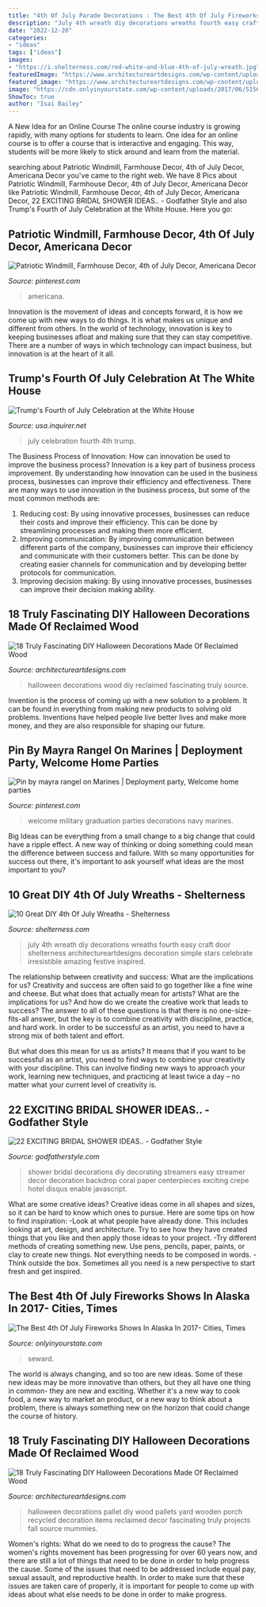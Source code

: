 ```yaml
---
title: "4th Of July Parade Decorations : The Best 4th Of July Fireworks Shows In Alaska In 2017- Cities, Times"
description: "July 4th wreath diy decorations wreaths fourth easy craft door shelterness architectureartdesigns decoration simple stars celebrate irresistible amazing festive inspired"
date: "2022-12-20"
categories:
- "ideas"
tags: ["ideas"]
images:
- "https://i.shelterness.com/red-white-and-blue-4th-of-july-wreath.jpg"
featuredImage: "https://www.architectureartdesigns.com/wp-content/uploads/2016/09/9-8.jpg"
featured_image: "https://www.architectureartdesigns.com/wp-content/uploads/2016/09/9-8.jpg"
image: "https://cdn.onlyinyourstate.com/wp-content/uploads/2017/06/5156569127_3bbc3e959c_b-700x465.jpg"
ShowToc: true
author: "Isai Bailey"
---
```



A New Idea for an Online Course
The online course industry is growing rapidly, with many options for students to learn. One idea for an online course is to offer a course that is interactive and engaging. This way, students will be more likely to stick around and learn from the material.

	

		
searching about Patriotic Windmill, Farmhouse Decor, 4th of July Decor, Americana Decor you've came to the right web. We have 8 Pics about Patriotic Windmill, Farmhouse Decor, 4th of July Decor, Americana Decor like Patriotic Windmill, Farmhouse Decor, 4th of July Decor, Americana Decor, 22 EXCITING BRIDAL SHOWER IDEAS.. - Godfather Style and also Trump&#039;s Fourth of July Celebration at the White House. Here you go:
		
    
## Patriotic Windmill, Farmhouse Decor, 4th Of July Decor, Americana Decor

<img loading=lazy src="https://i.pinimg.com/736x/ef/d6/5f/efd65fa9d16af62ece838d724e42e4a1.jpg" onerror="this.onerror=null;this.src='https://tse3.mm.bing.net/th?id=OIP.tX4_7zsbTvZ8KsfhzplHjAHaHa&amp;pid=15.1';" alt="Patriotic Windmill, Farmhouse Decor, 4th of July Decor, Americana Decor">

_Source: pinterest.com_

>americana. 

	

Innovation is the movement of ideas and concepts forward, it is how we come up with new ways to do things. It is what makes us unique and different from others. In the world of technology, innovation is key to keeping businesses afloat and making sure that they can stay competitive. There are a number of ways in which technology can impact business, but innovation is at the heart of it all.

    
## Trump&#039;s Fourth Of July Celebration At The White House

<img loading=lazy src="https://usa.inquirer.net/files/2019/07/4th-of-July.jpg" onerror="this.onerror=null;this.src='https://tse4.mm.bing.net/th?id=OIP.6Q2R55pgavkylHeBRxWiegHaEK&amp;pid=15.1';" alt="Trump&#039;s Fourth of July Celebration at the White House">

_Source: usa.inquirer.net_

>july celebration fourth 4th trump. 

	

The Business Process of Innovation: How can innovation be used to improve the business process?
Innovation is a key part of business process improvement. By understanding how innovation can be used in the business process, businesses can improve their efficiency and effectiveness. There are many ways to use innovation in the business process, but some of the most common methods are: 
1) Reducing cost: By using innovative processes, businesses can reduce their costs and improve their efficiency. This can be done by streamlining processes and making them more efficient. 
2) Improving communication: By improving communication between different parts of the company, businesses can improve their efficiency and communicate with their customers better. This can be done by creating easier channels for communication and by developing better protocols for communication. 
3) Improving decision making: By using innovative processes, businesses can improve their decision making ability.

    
## 18 Truly Fascinating DIY Halloween Decorations Made Of Reclaimed Wood

<img loading=lazy src="https://www.architectureartdesigns.com/wp-content/uploads/2016/09/9-8.jpg" onerror="this.onerror=null;this.src='https://tse1.mm.bing.net/th?id=OIP.4eZtkXMDsKRY90F-O-sgowHaNI&amp;pid=15.1';" alt="18 Truly Fascinating DIY Halloween Decorations Made Of Reclaimed Wood">

_Source: architectureartdesigns.com_

>halloween decorations wood diy reclaimed fascinating truly source. 

	

Invention is the process of coming up with a new solution to a problem. It can be found in everything from making new products to solving old problems. Inventions have helped people live better lives and make more money, and they are also responsible for shaping our future.

    
## Pin By Mayra Rangel On Marines | Deployment Party, Welcome Home Parties

<img loading=lazy src="https://i.pinimg.com/736x/37/be/83/37be83cbedde9257c7c75eb81f973976.jpg" onerror="this.onerror=null;this.src='https://tse2.mm.bing.net/th?id=OIP.sNpGRsYodJzAp_4mX_cDSwHaJ3&amp;pid=15.1';" alt="Pin by mayra rangel on Marines | Deployment party, Welcome home parties">

_Source: pinterest.com_

>welcome military graduation parties decorations navy marines. 

	

Big Ideas can be everything from a small change to a big change that could have a ripple effect. A new way of thinking or doing something could mean the difference between success and failure. With so many opportunities for success out there, it's important to ask yourself what ideas are the most important to you?

    
## 10 Great DIY 4th Of July Wreaths - Shelterness

<img loading=lazy src="https://i.shelterness.com/red-white-and-blue-4th-of-july-wreath.jpg" onerror="this.onerror=null;this.src='https://tse4.mm.bing.net/th?id=OIP.4jUID-XNEDWufayQSmZogwHaJ3&amp;pid=15.1';" alt="10 Great DIY 4th Of July Wreaths - Shelterness">

_Source: shelterness.com_

>july 4th wreath diy decorations wreaths fourth easy craft door shelterness architectureartdesigns decoration simple stars celebrate irresistible amazing festive inspired. 

	

The relationship between creativity and success: What are the implications for us?
Creativity and success are often said to go together like a fine wine and cheese. But what does that actually mean for artists? What are the implications for us? And how do we create the creative work that leads to success?
The answer to all of these questions is that there is no one-size-fits-all answer, but the key is to combine creativity with discipline, practice, and hard work. In order to be successful as an artist, you need to have a strong mix of both talent and effort.

But what does this mean for us as artists? It means that if you want to be successful as an artist, you need to find ways to combine your creativity with your discipline. This can involve finding new ways to approach your work, learning new techniques, and practicing at least twice a day – no matter what your current level of creativity is.

    
## 22 EXCITING BRIDAL SHOWER IDEAS.. - Godfather Style

<img loading=lazy src="http://godfatherstyle.com/wp-content/uploads/2016/01/DIY-Bridal-Shower-Ideas..jpg" onerror="this.onerror=null;this.src='https://tse2.mm.bing.net/th?id=OIP.S2ORLE1GeYDuwjfDwgH94QHaLD&amp;pid=15.1';" alt="22 EXCITING BRIDAL SHOWER IDEAS.. - Godfather Style">

_Source: godfatherstyle.com_

>shower bridal decorations diy decorating streamers easy streamer decor decoration backdrop coral paper centerpieces exciting crepe hotel disqus enable javascript. 

	

What are some creative ideas?
Creative ideas come in all shapes and sizes, so it can be hard to know which ones to pursue. Here are some tips on how to find inspiration: 
-Look at what people have already done. This includes looking at art, design, and architecture. Try to see how they have created things that you like and then apply those ideas to your project. 
-Try different methods of creating something new. Use pens, pencils, paper, paints, or clay to create new things. Not everything needs to be composed in words. 
-Think outside the box. Sometimes all you need is a new perspective to start fresh and get inspired.

    
## The Best 4th Of July Fireworks Shows In Alaska In 2017- Cities, Times

<img loading=lazy src="https://cdn.onlyinyourstate.com/wp-content/uploads/2017/06/5156569127_3bbc3e959c_b-700x465.jpg" onerror="this.onerror=null;this.src='https://tse4.mm.bing.net/th?id=OIP.mzgl2WjaCg51saO4lZRL6wHaE6&amp;pid=15.1';" alt="The Best 4th Of July Fireworks Shows In Alaska In 2017- Cities, Times">

_Source: onlyinyourstate.com_

>seward. 

	

The world is always changing, and so too are new ideas. Some of these new ideas may be more innovative than others, but they all have one thing in common- they are new and exciting. Whether it's a new way to cook food, a new way to market an product, or a new way to think about a problem, there is always something new on the horizon that could change the course of history.

    
## 18 Truly Fascinating DIY Halloween Decorations Made Of Reclaimed Wood

<img loading=lazy src="https://www.architectureartdesigns.com/wp-content/uploads/2016/09/15-8.jpg" onerror="this.onerror=null;this.src='https://tse3.mm.bing.net/th?id=OIP.2k4fUcf4Oat4ov1Gb5Zn2AHaJ4&amp;pid=15.1';" alt="18 Truly Fascinating DIY Halloween Decorations Made Of Reclaimed Wood">

_Source: architectureartdesigns.com_

>halloween decorations pallet diy wood pallets yard wooden porch recycled decoration items reclaimed decor fascinating truly projects fall source mummies. 

	

Women's rights: What do we need to do to progress the cause?
The women's rights movement has been progressing for over 60 years now, and there are still a lot of things that need to be done in order to help progress the cause. Some of the issues that need to be addressed include equal pay, sexual assault, and reproductive health. In order to make sure that these issues are taken care of properly, it is important for people to come up with ideas about what else needs to be done in order to make progress.

